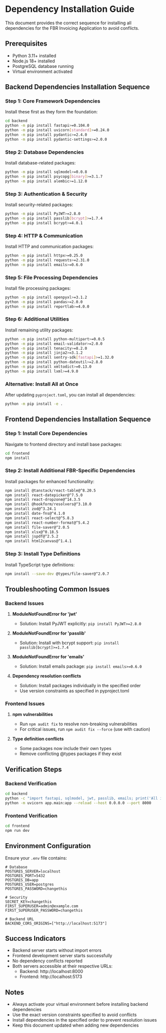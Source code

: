 # Dependency Installation Guide

This document provides the correct sequence for installing all dependencies for the FBR Invoicing Application to avoid conflicts.

## Prerequisites

- Python 3.11+ installed
- Node.js 18+ installed
- PostgreSQL database running
- Virtual environment activated

## Backend Dependencies Installation Sequence

### Step 1: Core Framework Dependencies
Install these first as they form the foundation:

```bash
cd backend
python -m pip install fastapi>=0.104.0
python -m pip install uvicorn[standard]>=0.24.0
python -m pip install pydantic>=2.4.0
python -m pip install pydantic-settings>=2.0.0
```

### Step 2: Database Dependencies
Install database-related packages:

```bash
python -m pip install sqlmodel>=0.0.8
python -m pip install psycopg[binary]>=3.1.7
python -m pip install alembic>=1.12.0
```

### Step 3: Authentication & Security
Install security-related packages:

```bash
python -m pip install PyJWT>=2.8.0
python -m pip install passlib[bcrypt]>=1.7.4
python -m pip install bcrypt>=4.0.1
```

### Step 4: HTTP & Communication
Install HTTP and communication packages:

```bash
python -m pip install httpx>=0.25.0
python -m pip install requests>=2.31.0
python -m pip install emails>=0.6.0
```

### Step 5: File Processing Dependencies
Install file processing packages:

```bash
python -m pip install openpyxl>=3.1.2
python -m pip install pandas>=2.0.0
python -m pip install reportlab>=4.0.0
```

### Step 6: Additional Utilities
Install remaining utility packages:

```bash
python -m pip install python-multipart>=0.0.5
python -m pip install email-validator>=2.0.0
python -m pip install tenacity>=8.2.0
python -m pip install jinja2>=3.1.2
python -m pip install sentry-sdk[fastapi]>=1.32.0
python -m pip install python-dateutil>=2.8.0
python -m pip install xmltodict>=0.13.0
python -m pip install lxml>=4.9.0
```

### Alternative: Install All at Once
After updating `pyproject.toml`, you can install all dependencies:

```bash
python -m pip install -e .
```

## Frontend Dependencies Installation Sequence

### Step 1: Install Core Dependencies
Navigate to frontend directory and install base packages:

```bash
cd frontend
npm install
```

### Step 2: Install Additional FBR-Specific Dependencies
Install packages for enhanced functionality:

```bash
npm install @tanstack/react-table@^8.20.5
npm install react-datepicker@^7.5.0
npm install react-dropzone@^14.3.5
npm install @hookform/resolvers@^3.10.0
npm install zod@^3.24.1
npm install date-fns@^4.1.0
npm install react-select@^5.8.3
npm install react-number-format@^5.4.2
npm install file-saver@^2.0.5
npm install xlsx@^0.18.5
npm install jspdf@^2.5.2
npm install html2canvas@^1.4.1
```

### Step 3: Install Type Definitions
Install TypeScript type definitions:

```bash
npm install --save-dev @types/file-saver@^2.0.7
```

## Troubleshooting Common Issues

### Backend Issues

1. **ModuleNotFoundError for 'jwt'**
   - Solution: Install PyJWT explicitly: `pip install PyJWT>=2.8.0`

2. **ModuleNotFoundError for 'passlib'**
   - Solution: Install with bcrypt support: `pip install passlib[bcrypt]>=1.7.4`

3. **ModuleNotFoundError for 'emails'**
   - Solution: Install emails package: `pip install emails>=0.6.0`

4. **Dependency resolution conflicts**
   - Solution: Install packages individually in the specified order
   - Use version constraints as specified in pyproject.toml

### Frontend Issues

1. **npm vulnerabilities**
   - Run `npm audit fix` to resolve non-breaking vulnerabilities
   - For critical issues, run `npm audit fix --force` (use with caution)

2. **Type definition conflicts**
   - Some packages now include their own types
   - Remove conflicting @types packages if they exist

## Verification Steps

### Backend Verification
```bash
cd backend
python -c "import fastapi, sqlmodel, jwt, passlib, emails; print('All imports successful')"
python -m uvicorn app.main:app --reload --host 0.0.0.0 --port 8000
```

### Frontend Verification
```bash
cd frontend
npm run dev
```

## Environment Configuration

Ensure your `.env` file contains:

```env
# Database
POSTGRES_SERVER=localhost
POSTGRES_PORT=5432
POSTGRES_DB=app
POSTGRES_USER=postgres
POSTGRES_PASSWORD=changethis

# Security
SECRET_KEY=changethis
FIRST_SUPERUSER=admin@example.com
FIRST_SUPERUSER_PASSWORD=changethis

# Backend URL
BACKEND_CORS_ORIGINS=["http://localhost:5173"]
```

## Success Indicators

- Backend server starts without import errors
- Frontend development server starts successfully
- No dependency conflicts reported
- Both servers accessible at their respective URLs:
  - Backend: http://localhost:8000
  - Frontend: http://localhost:5173

## Notes

- Always activate your virtual environment before installing backend dependencies
- Use the exact version constraints specified to avoid conflicts
- Install dependencies in the specified order to prevent resolution issues
- Keep this document updated when adding new dependencies